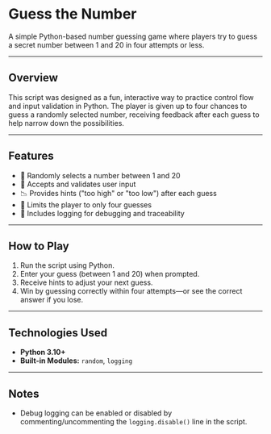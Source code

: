 # Guess the Number

A simple Python-based number guessing game where players try to guess a secret number between 1 and 20 in four attempts or less.

---

## Overview

This script was designed as a fun, interactive way to practice control flow and input validation in Python. The player is given up to four chances to guess a randomly selected number, receiving feedback after each guess to help narrow down the possibilities.

---

## Features

- 🎯 Randomly selects a number between 1 and 20
- 🔢 Accepts and validates user input
- 📉 Provides hints ("too high" or "too low") after each guess
- 🧠 Limits the player to only four guesses
- 🧪 Includes logging for debugging and traceability

---

## How to Play

1. Run the script using Python.
2. Enter your guess (between 1 and 20) when prompted.
3. Receive hints to adjust your next guess.
4. Win by guessing correctly within four attempts—or see the correct answer if you lose.

---

## Technologies Used

- **Python 3.10+**
- **Built-in Modules:** `random`, `logging`

---

## Notes

- Debug logging can be enabled or disabled by commenting/uncommenting the `logging.disable()` line in the script.  
